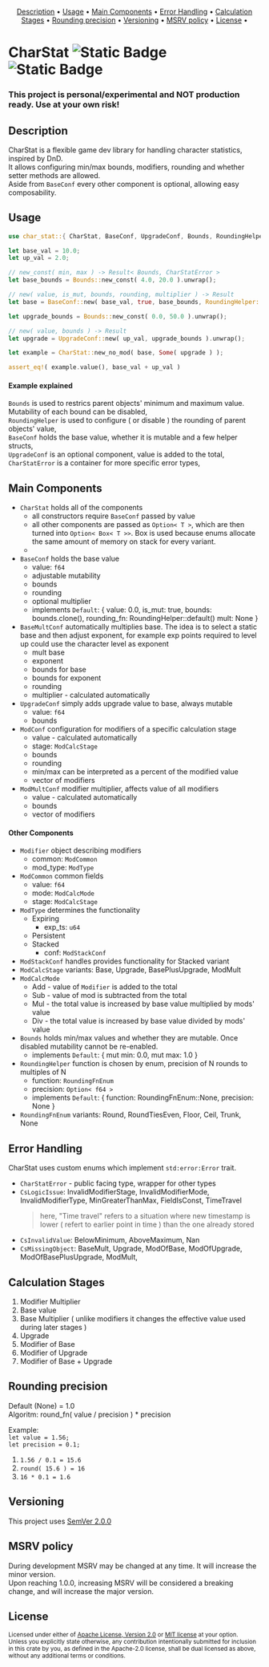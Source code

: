 <p align="center">
	<a href="#description">Description</a> •
	<a href="#usage">Usage</a> •
	<a href="#main-components">Main Components</a> •
	<a href="#error-handling">Error Handling</a> •
	<a href="#calculation-stages">Calculation Stages</a> •
	<a href="#rounding-precision">Rounding precision</a> •
	<a href="#versioning">Versioning</a> •
	<a href="#msrv-policy">MSRV policy</a> •
	<a href="#license">License</a> •
</p>

# CharStat ![Static Badge](https://img.shields.io/badge/CharStat_MSRV-1.77-purple) ![Static Badge](https://img.shields.io/badge/Version-0.1.3-purple)

### **This project is personal/experimental and NOT production ready. Use at your own risk!**


## Description

CharStat is a flexible game dev library for handling character statistics, inspired by DnD. <br>
It allows configuring min/max bounds, modifiers, rounding and whether setter methods are allowed. <br>
Aside from `BaseConf` every other component is optional, allowing easy composability.


## Usage

```rust
use char_stat::{ CharStat, BaseConf, UpgradeConf, Bounds, RoundingHelper };

let base_val = 10.0;
let up_val = 2.0;

// new_const( min, max ) -> Result< Bounds, CharStatError >
let base_bounds = Bounds::new_const( 4.0, 20.0 ).unwrap();

// new( value, is_mut, bounds, rounding, multiplier ) -> Result
let base = BaseConf::new( base_val, true, base_bounds, RoundingHelper::new_none(), None ).unwrap();

let upgrade_bounds = Bounds::new_const( 0.0, 50.0 ).unwrap();

// new( value, bounds ) -> Result
let upgrade = UpgradeConf::new( up_val, upgrade_bounds ).unwrap();

let example = CharStat::new_no_mod( base, Some( upgrade ) );

assert_eq!( example.value(), base_val + up_val )
```

#### Example explained

`Bounds` is used to restrics parent objects' minimum and maximum value. Mutability of each bound can be disabled, <br>
`RoundingHelper` is used to configure ( or disable ) the rounding of parent objects' value, <br>
`BaseConf` holds the base value, whether it is mutable and a few helper structs, <br>
`UpgradeConf` is an optional component, value is added to the total, <br>
`CharStatError` is a container for more specific error types, <br>

## Main Components

- `CharStat` holds all of the components
	- all constructors require `BaseConf` passed by value
	- all other components are passed as `Option< T >`, which are then turned into `Option< Box< T >>`. Box is used because enums allocate the same amount of memory on stack for every variant.
	- 
- `BaseConf` holds the base value
	- value: `f64`
	- adjustable mutability
	- bounds
	- rounding
	- optional multiplier
	- implements `Default`: { value: 0.0, is_mut: true, bounds: bounds.clone(), rounding_fn: RoundingHelper::default() mult: None }
- `BaseMultConf` automatically multiplies base. The idea is to select a static base and then adjust exponent, for example exp points required to level up could use the character level as exponent
	- mult base
	- exponent
	- bounds for base
	- bounds for exponent
	- rounding
	- multiplier - calculated automatically
- `UpgradeConf` simply adds upgrade value to base, always mutable
	- value: `f64`
	- bounds
- `ModConf` configuration for modifiers of a specific calculation stage
	- value - calculated automatically
	- stage: `ModCalcStage`
	- bounds
	- rounding
	- min/max can be interpreted as a percent of the modified value
	- vector of modifiers
- `ModMultConf` modifier multiplier, affects value of all modifiers
	- value - calculated automatically
	- bounds
	- vector of modifiers

#### Other Components

- `Modifier` object describing modifiers
	- common: `ModCommon`
	- mod_type: `ModType`
- `ModCommon` common fields
	- value: `f64`
	- mode: `ModCalcMode`
	- stage: `ModCalcStage`
- `ModType` determines the functionality
	- Expiring
		- exp_ts: `u64`
	- Persistent
	- Stacked
		- conf: `ModStackConf`
- `ModStackConf` handles provides functionality for Stacked variant
- `ModCalcStage` variants: Base, Upgrade, BasePlusUpgrade, ModMult
- `ModCalcMode`
	- Add - value of `Modifier` is added to the total
	- Sub - value of mod is subtracted from the total
	- Mul - the total value is increased by base value multiplied by mods' value
	- Div - the total value is increased by base value divided by mods' value
- `Bounds` holds min/max values and whether they are mutable. Once disabled mutability cannot be re-enabled.
	- implements `Default`: { mut min: 0.0, mut max: 1.0 }
- `RoundingHelper` function is chosen by enum, precision of N rounds to multiples of N
	- function: `RoundingFnEnum`
	- precision: `Option< f64 >`
	- implements `Default`: { function: RoundingFnEnum::None, precision: None }
- `RoundingFnEnum` variants: Round, RoundTiesEven, Floor, Ceil, Trunk, None


## Error Handling

CharStat uses custom enums which implement `std:error:Error` trait.
- `CharStatError` - public facing type, wrapper for other types
- `CsLogicIssue`: InvalidModifierStage, InvalidModifierMode, InvalidModifierType, MinGreaterThanMax, FieldIsConst, TimeTravel
	> here, "Time travel" refers to a situation where new timestamp is lower ( refert to earlier point in time ) than the one already stored
- `CsInvalidValue`: BelowMinimum, AboveMaximum, Nan
- `CsMissingObject`: BaseMult, Upgrade, ModOfBase, ModOfUpgrade, ModOfBasePlusUpgrade, ModMult,


## Calculation Stages

1. Modifier Multiplier
2. Base value
3. Base Multiplier ( unlike modifiers it changes the effective value used during later stages )
4. Upgrade
5. Modifier of Base
6. Modifier of Upgrade
7. Modifier of Base + Upgrade


## Rounding precision

Default (None) = 1.0<br>
Algoritm: round_fn( value / precision ) * precision<br>

Example:<br>
`let value = 1.56;`<br>
`let precision = 0.1;`<br>
1. `1.56 / 0.1 = 15.6`
2. `round( 15.6 ) = 16`
3. `16 * 0.1 = 1.6`


## Versioning

This project uses <a href="https://semver.org">SemVer 2.0.0</a>


## MSRV policy

During development MSRV may be changed at any time. It will increase the minor version.<br>
Upon reaching 1.0.0, increasing MSRV will be considered a breaking change, and will increase the major version.


## License

<sup>
Licensed under either of <a href="LICENSE-APACHE">Apache License, Version
2.0</a> or <a href="LICENSE-MIT">MIT license</a> at your option.
</sup>

<br>

<sub>
Unless you explicitly state otherwise, any contribution intentionally submitted
for inclusion in this crate by you, as defined in the Apache-2.0 license, shall
be dual licensed as above, without any additional terms or conditions.
</sub>
